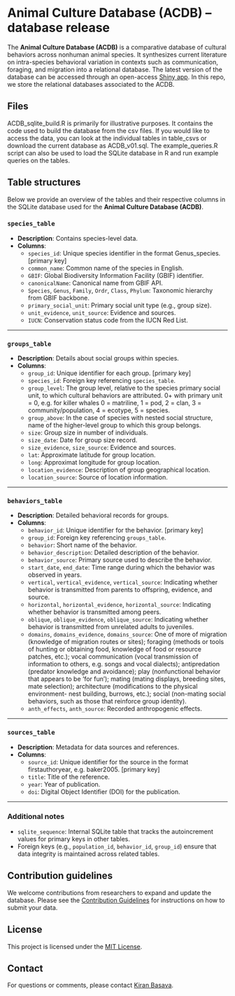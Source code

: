 # Animal Culture Database (ACDB) – database release

The **Animal Culture Database (ACDB)** is a comparative database of cultural behaviors across nonhuman animal species. It synthesizes current literature on intra-species behavioral variation in contexts such as communication, foraging, and migration into a relational database. The latest version of the database can be accessed through an open-access [Shiny app](https://github.com/datadiversitylab/ACDB). In this repo, we store the relational databases associated to the ACDB.

## Files
ACDB_sqlite_build.R is primarily for illustrative purposes. It contains the code used to build the database from the csv files. If you would like to access the data, you can look at the individual tables in table_csvs or download the current database as ACDB_v01.sql. The example_queries.R script can also be used to load the SQLite database in R and run example queries on the tables. 


## Table structures

Below we provide an overview of the tables and their respective columns in the SQLite database used for the **Animal Culture Database (ACDB)**. 

### `species_table`
   - **Description**: Contains species-level data.
   - **Columns**:
     - `species_id`: Unique species identifier in the format Genus_species. [primary key]
     - `common_name`: Common name of the species in English.
     - `GBIF`: Global Biodiversity Information Facility (GBIF) identifier.
     - `canonicalName`: Canonical name from GBIF API.
     - `Species`, `Genus`, `Family`, `Ordr`, `Class`, `Phylum`: Taxonomic hierarchy from GBIF backbone.
     - `primary_social_unit`: Primary social unit type (e.g., group size).
     - `unit_evidence`, `unit_source`: Evidence and sources.
     - `IUCN`: Conservation status code from the IUCN Red List.

---

### `groups_table`
   - **Description**: Details about social groups within species.
   - **Columns**:
     - `group_id`: Unique identifier for each group. [primary key]
     - `species_id`: Foreign key referencing `species_table`.
     - `group_level`: The group level, relative to the species primary social unit, to which cultural behaviors are attributed. 0+ with primary unit = 0, e.g. for killer whales 0 = matriline, 1 = pod, 2 = clan, 3 = community/population, 4 = ecotype, 5 = species.
     - `group_above`: In the case of species with nested social structure, name of the higher-level group to which this group belongs.
     - `size`: Group size in number of individuals.
     - `size_date`: Date for group size record.
     - `size_evidence`, `size_source`: Evidence and sources.
     - `lat`: Approximate latitude for group location.
     - `long`: Approximat longitude for group location.
     - `location_evidence`: Description of group geographical location.
     - `location_source`: Source of location information.

---

### `behaviors_table`
   - **Description**: Detailed behavioral records for groups.
   - **Columns**:
     - `behavior_id`: Unique identifier for the behavior. [primary key]
     - `group_id`: Foreign key referencing `groups_table`.
     - `behavior`: Short name of the behavior.
     - `behavior_description`: Detailed description of the behavior.
     - `behavior_source`: Primary source used to describe the behavior.
     - `start_date`, `end_date`: Time range during which the behavior was observed in years.
     - `vertical`, `vertical_evidence`, `vertical_source`: Indicating whether behavior is transmitted from parents to offspring, evidence, and source. 
     - `horizontal`, `horizontal_evidence`, `horizontal_source`: Indicating whether behavior is transmitted among peers.
     - `oblique`, `oblique_evidence`, `oblique_source`: Indicating whether behavior is transmitted from unrelated adults to juveniles.
     - `domains`, `domains_evidence`, `domains_source`: One of more of migration (knowledge of migration routes or sites); foraging (methods or tools of hunting or obtaining food, knowledge of food or resource patches, etc.); vocal communication (vocal transmission of information to others, e.g. songs and vocal dialects); antipredation (predator knowledge and avoidance); play (nonfunctional behavior that appears to be ‘for fun’); mating (mating displays, breeding sites, mate selection); architecture (modifications to the physical environment- nest building, burrows, etc.); social (non-mating social behaviors, such as those that reinforce group identity). 
     - `anth_effects`, `anth_source`: Recorded anthropogenic effects.
       
---

### `sources_table`
   - **Description**: Metadata for data sources and references. 
   - **Columns**:
     - `source_id`: Unique identifier for the source in the format firstauthoryear, e.g. baker2005. [primary key]
     - `title`: Title of the reference.
     - `year`: Year of publication.
     - `doi`: Digital Object Identifier (DOI) for the publication.

---

### Additional notes

- `sqlite_sequence`: Internal SQLite table that tracks the autoincrement values for primary keys in other tables.
- Foreign keys (e.g., `population_id`, `behavior_id`, `group_id`) ensure that data integrity is maintained across related tables.

## Contribution guidelines

We welcome contributions from researchers to expand and update the database. Please see the [Contribution Guidelines](CONTRIBUTING) for instructions on how to submit your data.

## License

This project is licensed under the [MIT License](LICENSE).

## Contact

For questions or comments, please contact [Kiran Basava](mailto:kcb7@arizona.edu).


